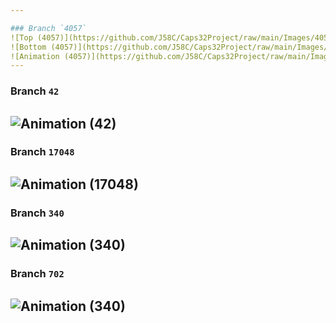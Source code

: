 ```yaml
---

### Branch `4057`
![Top (4057)](https://github.com/J58C/Caps32Project/raw/main/Images/4057/top.png =250x250)
![Bottom (4057)](https://github.com/J58C/Caps32Project/raw/main/Images/4057/bottom.png =250x250)
![Animation (4057)](https://github.com/J58C/Caps32Project/raw/main/Images/4057/rotating.gif)
---
```


### Branch `42`
![Animation (42)](https://github.com/J58C/Caps32Project/raw/main/Images/42/rotating.gif)
---

### Branch `17048`
![Animation (17048)](https://github.com/J58C/Caps32Project/raw/main/Images/17048/rotating.gif)
---

### Branch `340`
![Animation (340)](https://github.com/J58C/Caps32Project/raw/main/Images/340/rotating.gif)
---

### Branch `702`
![Animation (340)](https://github.com/J58C/Caps32Project/raw/main/Images/702/rotating.gif)
---
